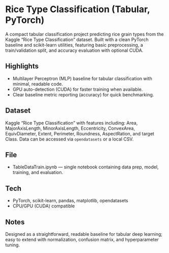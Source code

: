 # Rice Type Classification (Tabular, PyTorch)

A compact tabular classification project predicting rice grain types from the Kaggle “Rice Type Classification” dataset. Built with a clean PyTorch baseline and scikit-learn utilities, featuring basic preprocessing, a train/validation split, and accuracy evaluation with optional CUDA. 

## Highlights
- Multilayer Perceptron (MLP) baseline for tabular classification with minimal, readable code.
- GPU auto-detection (CUDA) for faster training when available.
- Clear baseline metric reporting (accuracy) for quick benchmarking.

## Dataset
Kaggle “Rice Type Classification” with features including: Area, MajorAxisLength, MinorAxisLength, Eccentricity, ConvexArea, EquivDiameter, Extent, Perimeter, Roundness, AspectRation, and target Class. Data can be accessed via `opendatasets` or a local CSV.

## File
- TableDataTrain.ipynb — single notebook containing data prep, model, training, and evaluation.

## Tech
- PyTorch, scikit-learn, pandas, matplotlib, opendatasets
- CPU/GPU (CUDA) compatible

## Notes
Designed as a straightforward, readable baseline for tabular deep learning; easy to extend with normalization, confusion matrix, and hyperparameter tuning.


